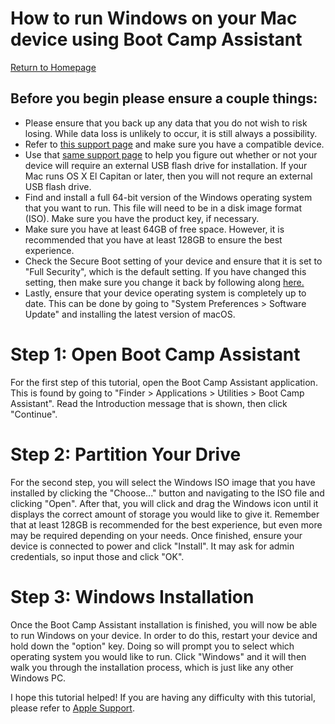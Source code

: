 # How to run Windows on your Mac device using Boot Camp Assistant
[Return to Homepage](README.md)

## Before you begin please ensure a couple things:
- Please ensure that you back up any data that you do not wish to risk losing. While data loss is unlikely to occur, it is still always a possibility. 
- Refer to [this support page](https://support.apple.com/en-us/HT201468) and make sure you have a compatible device.
- Use that [same support page](https://support.apple.com/en-us/HT201468) to help you figure out whether or not your device will require an external USB flash drive for installation. If your Mac runs OS X El Capitan or later, then you will not requre an external USB flash drive. 
- Find and install a full 64-bit version of the Windows operating system that you want to run. This file will need to be in a disk image format (ISO). Make sure you have the product key, if necessary. 
- Make sure you have at least 64GB of free space. However, it is recommended that you have at least 128GB to ensure the best experience. 
- Check the Secure Boot setting of your device and ensure that it is set to "Full Security", which is the default setting. If you have changed this setting, then make sure you change it back by following along [here.](https://support.apple.com/en-us/HT208198)
- Lastly, ensure that your device operating system is completely up to date. This can be done by going to "System Preferences > Software Update" and installing the latest version of macOS. 


# Step 1: Open Boot Camp Assistant
For the first step of this tutorial, open the Boot Camp Assistant application. This is found by going to "Finder > Applications > Utilities > Boot Camp Assistant". Read the Introduction message that is shown, then click "Continue". 

# Step 2: Partition Your Drive
For the second step, you will select the Windows ISO image that you have installed by clicking the "Choose..." button and navigating to the ISO file and clicking "Open". After that, you will click and drag the Windows icon until it displays the correct amount of storage you would like to give it. Remember that at least 128GB is recommended for the best experience, but even more may be required depending on your needs. Once finished, ensure your device is connected to power and click "Install". It may ask for admin credentials, so input those and click "OK".

# Step 3: Windows Installation
Once the Boot Camp Assistant installation is finished, you will now be able to run Windows on your device. In order to do this, restart your device and hold down the "option" key. Doing so will prompt you to select which operating system you would like to run. Click "Windows" and it will then walk you through the installation process, which is just like any other Windows PC.

I hope this tutorial helped! If you are having any difficulty with this tutorial, please refer to [Apple Support](https://support.apple.com/en-us/HT201468).
